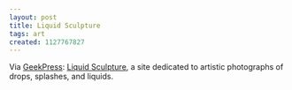 ```yaml
---
layout: post
title: Liquid Sculpture
tags: art
created: 1127767827
---
```

Via [GeekPress](http://www.geekpress.com/2005_09_23_daily.html#112745043970977079):    [Liquid Sculpture](http://www.liquidsculpture.com/), a site dedicated to artistic photographs of drops, splashes, and liquids.

